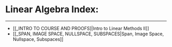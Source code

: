 # Linear Algebra Index:

***

- [[_INTRO TO COURSE AND PROOFS]|Intro to Linear Methods II]]
- [[_SPAN, IMAGE SPACE, NULLSPACE, SUBSPACES|Span, Image Space, Nullspace, Subspaces]]